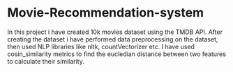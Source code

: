 # Movie-Recommendation-system
In this project i have created 10k movies dataset using the TMDB API. After creating the dataset i have performed data preprocessing on the dataset, then used NLP libraries like nltk, countVectorizer etc. I have used cosin_similarity metrics to find the eucledian distance between two features to calculate their similarity.
